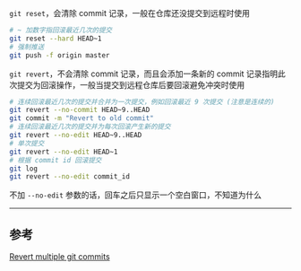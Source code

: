 <!-- title:Git 回滚到旧的提交 -->
<!-- keywords:Git -->

`git reset`，会清除 commit 记录，一般在仓库还没提交到远程时使用

```bash
# ~ 加数字指回滚最近几次的提交
git reset --hard HEAD~1
# 强制推送
git push -f origin master
```

`git revert`，不会清除 commit 记录，而且会添加一条新的 commit 记录指明此次提交为回滚操作，一般当提交到远程仓库后要回滚避免冲突时使用

```bash
# 连续回滚最近几次的提交并合并为一次提交，例如回滚最近 9 次提交 (注意是连续的)
git revert --no-commit HEAD~9..HEAD
git commit -m "Revert to old commit"
# 连续回滚最近几次的提交并为每次回滚产生新的提交
git revert --no-edit HEAD~9..HEAD
# 单次提交
git revert --no-edit HEAD~1
# 根据 commit id 回滚提交
git log
git revert --no-edit commit_id
```

不加 `--no-edit` 参数的话，回车之后只显示一个空白窗口，不知道为什么

---

## 参考

[Revert multiple git commits](https://stackoverflow.com/questions/1463340/revert-multiple-git-commits)